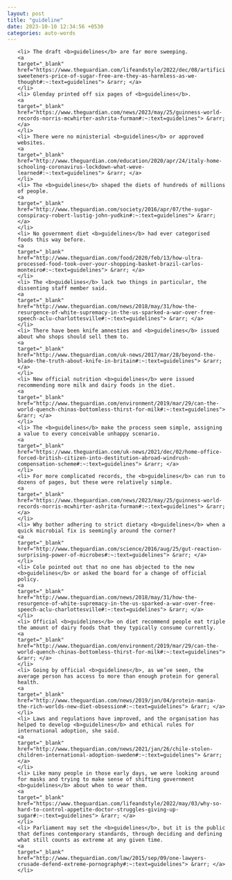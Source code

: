 ```yaml
---
layout: post
title: "guideline"
date: 2023-10-10 12:34:56 +0530
categories: auto-words
---
```

<ol>

    <li> The draft <b>guidelines</b> are far more sweeping.
    <a 
    target="_blank" 
    href="https://www.theguardian.com/lifeandstyle/2022/dec/08/artificial-sweeteners-price-of-sugar-free-are-they-as-harmless-as-we-thought#:~:text=guidelines"> &rarr; </a>
    </li>
    <li> Glenday printed off six pages of <b>guidelines</b>.
    <a 
    target="_blank" 
    href="https://www.theguardian.com/news/2023/may/25/guinness-world-records-norris-mcwhirter-ashrita-furman#:~:text=guidelines"> &rarr; </a>
    </li>
    <li> There were no ministerial <b>guidelines</b> or approved websites.
    <a 
    target="_blank" 
    href="http://www.theguardian.com/education/2020/apr/24/italy-home-schooling-coronavirus-lockdown-what-weve-learned#:~:text=guidelines"> &rarr; </a>
    </li>
    <li> The <b>guidelines</b> shaped the diets of hundreds of millions of people.
    <a 
    target="_blank" 
    href="http://www.theguardian.com/society/2016/apr/07/the-sugar-conspiracy-robert-lustig-john-yudkin#:~:text=guidelines"> &rarr; </a>
    </li>
    <li> No government diet <b>guidelines</b> had ever categorised foods this way before.
    <a 
    target="_blank" 
    href="http://www.theguardian.com/food/2020/feb/13/how-ultra-processed-food-took-over-your-shopping-basket-brazil-carlos-monteiro#:~:text=guidelines"> &rarr; </a>
    </li>
    <li> The <b>guidelines</b> lack two things in particular, the dissenting staff member said.
    <a 
    target="_blank" 
    href="http://www.theguardian.com/news/2018/may/31/how-the-resurgence-of-white-supremacy-in-the-us-sparked-a-war-over-free-speech-aclu-charlottesville#:~:text=guidelines"> &rarr; </a>
    </li>
    <li> There have been knife amnesties and <b>guidelines</b> issued about who shops should sell them to.
    <a 
    target="_blank" 
    href="http://www.theguardian.com/uk-news/2017/mar/28/beyond-the-blade-the-truth-about-knife-in-britain#:~:text=guidelines"> &rarr; </a>
    </li>
    <li> New official nutrition <b>guidelines</b> were issued recommending more milk and dairy foods in the diet.
    <a 
    target="_blank" 
    href="http://www.theguardian.com/environment/2019/mar/29/can-the-world-quench-chinas-bottomless-thirst-for-milk#:~:text=guidelines"> &rarr; </a>
    </li>
    <li> The <b>guidelines</b> make the process seem simple, assigning a value to every conceivable unhappy scenario.
    <a 
    target="_blank" 
    href="https://www.theguardian.com/uk-news/2021/dec/02/home-office-forced-british-citizen-into-destitution-abroad-windrush-compensation-scheme#:~:text=guidelines"> &rarr; </a>
    </li>
    <li> For more complicated records, the <b>guidelines</b> can run to dozens of pages, but these were relatively simple.
    <a 
    target="_blank" 
    href="https://www.theguardian.com/news/2023/may/25/guinness-world-records-norris-mcwhirter-ashrita-furman#:~:text=guidelines"> &rarr; </a>
    </li>
    <li> Why bother adhering to strict dietary <b>guidelines</b> when a quick microbial fix is seemingly around the corner?
    <a 
    target="_blank" 
    href="http://www.theguardian.com/science/2016/aug/25/gut-reaction-surprising-power-of-microbes#:~:text=guidelines"> &rarr; </a>
    </li>
    <li> Cole pointed out that no one has objected to the new <b>guidelines</b> or asked the board for a change of official policy.
    <a 
    target="_blank" 
    href="http://www.theguardian.com/news/2018/may/31/how-the-resurgence-of-white-supremacy-in-the-us-sparked-a-war-over-free-speech-aclu-charlottesville#:~:text=guidelines"> &rarr; </a>
    </li>
    <li> Official <b>guidelines</b> on diet recommend people eat triple the amount of dairy foods that they typically consume currently.
    <a 
    target="_blank" 
    href="http://www.theguardian.com/environment/2019/mar/29/can-the-world-quench-chinas-bottomless-thirst-for-milk#:~:text=guidelines"> &rarr; </a>
    </li>
    <li> Going by official <b>guidelines</b>, as we’ve seen, the average person has access to more than enough protein for general health.
    <a 
    target="_blank" 
    href="http://www.theguardian.com/news/2019/jan/04/protein-mania-the-rich-worlds-new-diet-obsession#:~:text=guidelines"> &rarr; </a>
    </li>
    <li> Laws and regulations have improved, and the organisation has helped to develop <b>guidelines</b> and ethical rules for international adoption, she said.
    <a 
    target="_blank" 
    href="http://www.theguardian.com/news/2021/jan/26/chile-stolen-children-international-adoption-sweden#:~:text=guidelines"> &rarr; </a>
    </li>
    <li> Like many people in those early days, we were looking around for masks and trying to make sense of shifting government <b>guidelines</b> about when to wear them.
    <a 
    target="_blank" 
    href="https://www.theguardian.com/lifeandstyle/2022/may/03/why-so-hard-to-control-appetite-doctor-struggles-giving-up-sugar#:~:text=guidelines"> &rarr; </a>
    </li>
    <li> Parliament may set the <b>guidelines</b>, but it is the public that defines contemporary standards, through deciding and defining what still counts as extreme at any given time.
    <a 
    target="_blank" 
    href="http://www.theguardian.com/law/2015/sep/09/one-lawyers-crusade-defend-extreme-pornography#:~:text=guidelines"> &rarr; </a>
    </li>